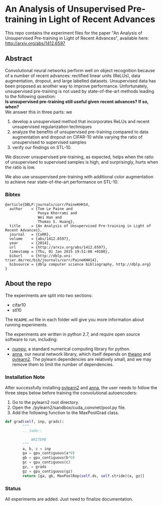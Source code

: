 # An Analysis of Unsupervised Pre-training in Light of Recent Advances
This repo contains the experiment files for the paper "An Analysis of Unsupervised Pre-training in Light of Recent Advances", available here: http://arxiv.org/abs/1412.6597

## Abstract
Convolutional neural networks perform well on object recognition because of a number of recent advances: rectified linear units (ReLUs), data augmentation, dropout, and large labelled datasets. Unsupervised data has been proposed as another way to improve performance. Unfortunately, unsupervised pre-training is not used by state-of-the-art methods leading to the following question:  
**Is unsupervised pre-training still useful given recent advances? If so, when?**  
We answer this in three parts: we  
1. develop a unsupervised method that incorporates ReLUs and recent unsupervised regularization techniques  
2. analyze the benefits of unsupervised pre-training compared to data augmentation and dropout on CIFAR-10 while varying the ratio of unsupervised to supervised samples  
3. verify our findings on STL-10.  

We discover unsupervised pre-training, as expected, helps when the ratio of unsupervised to supervised samples is high, and surprisingly, hurts when the ratio is low.  

We also use unsupervised pre-training with additional color augmentation to achieve near state-of-the-art performance on STL-10.

### Bibtex
```
@article{DBLP:journals/corr/PaineKHH14,
  author    = {Tom Le Paine and
               Pooya Khorrami and
               Wei Han and
               Thomas S. Huang},
  title     = {An Analysis of Unsupervised Pre-training in Light of Recent Advances},
  journal   = {CoRR},
  volume    = {abs/1412.6597},
  year      = {2014},
  url       = {http://arxiv.org/abs/1412.6597},
  timestamp = {Thu, 01 Jan 2015 19:51:08 +0100},
  biburl    = {http://dblp.uni-trier.de/rec/bib/journals/corr/PaineKHH14},
  bibsource = {dblp computer science bibliography, http://dblp.org}
}
```

## About the repo

The experiments are split into two sections:
+ cifar10
+ stl10

The `README.md` file in each folder will give you more information about running experiments.

The experiments are written in python 2.7, and require open source software to run, including:
+ [numpy][numpy], a standard numerical computing library for python.
+ [anna][anna], our neural network library, which itself depends on [theano][theano] and [pylearn2][pylearn2]. The pylearn dependencies are relatively small, and we may remove them to limit the number of dependencies.

### Installation Note

After successfully installing [pylearn2][pylearn2] and [anna][anna], the user needs to follow the three steps below before training the convolutional autoencoders:

1. Go to the pylearn2 root directory.
2. Open the ./pylearn2/sandbox/cuda_convnet/pool.py file.
3. Add the following function to the MaxPoolGrad class.

``` python
def grad(self, inp, grads):
        """
        .. todo::

            WRITEME
        """
        a, b, c = inp
        ga = gpu_contiguous(a*0)
        gb = gpu_contiguous(b*0)
        gc = gpu_contiguous(c)
        gz, = grads
        gz = gpu_contiguous(gz)
        return [ga, gb, MaxPoolRop(self.ds, self.stride)(a, gz)]
```

[numpy]:http://www.numpy.org/
[theano]:http://deeplearning.net/software/theano/
[pylearn2]:http://deeplearning.net/software/pylearn2/
[anna]:https://github.com/ifp-uiuc/anna

### Status
All experiments are added. Just need to finalize documentation.
